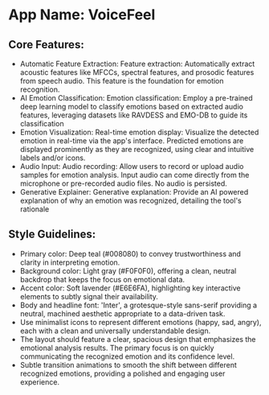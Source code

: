 # **App Name**: VoiceFeel

## Core Features:

- Automatic Feature Extraction: Feature extraction: Automatically extract acoustic features like MFCCs, spectral features, and prosodic features from speech audio. This feature is the foundation for emotion recognition.
- AI Emotion Classification: Emotion classification: Employ a pre-trained deep learning model to classify emotions based on extracted audio features, leveraging datasets like RAVDESS and EMO-DB to guide its classification
- Emotion Visualization: Real-time emotion display: Visualize the detected emotion in real-time via the app's interface. Predicted emotions are displayed prominently as they are recognized, using clear and intuitive labels and/or icons.
- Audio Input: Audio recording: Allow users to record or upload audio samples for emotion analysis. Input audio can come directly from the microphone or pre-recorded audio files. No audio is persisted.
- Generative Explainer: Generative explanation: Provide an AI powered explanation of why an emotion was recognized, detailing the tool's rationale

## Style Guidelines:

- Primary color: Deep teal (#008080) to convey trustworthiness and clarity in interpreting emotion.
- Background color: Light gray (#F0F0F0), offering a clean, neutral backdrop that keeps the focus on emotional data.
- Accent color: Soft lavender (#E6E6FA), highlighting key interactive elements to subtly signal their availability.
- Body and headline font: 'Inter', a grotesque-style sans-serif providing a neutral, machined aesthetic appropriate to a data-driven task.
- Use minimalist icons to represent different emotions (happy, sad, angry), each with a clean and universally understandable design.
- The layout should feature a clear, spacious design that emphasizes the emotional analysis results. The primary focus is on quickly communicating the recognized emotion and its confidence level.
- Subtle transition animations to smooth the shift between different recognized emotions, providing a polished and engaging user experience.